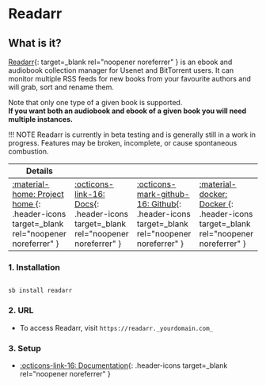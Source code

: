# Readarr

## What is it?

[Readarr](http://readarr.com/){: target=_blank rel="noopener noreferrer" } is an ebook and audiobook collection manager for Usenet and BitTorrent users. It can monitor multiple RSS feeds for new books from your favourite authors and will grab, sort and rename them.

Note that only one type of a given book is supported. <br />
**If you want both an audiobook and ebook of a given book you will need multiple instances.**

!!! NOTE
      Readarr is currently in beta testing and is generally still in a work in progress. Features may be broken, incomplete, or cause spontaneous combustion.

| Details     |             |             |             |
|-------------|-------------|-------------|-------------|
| [:material-home: Project home ](http://readarr.com/){: .header-icons target=_blank rel="noopener noreferrer" } | [:octicons-link-16: Docs](https://wiki.servarr.com/en/readarr){: .header-icons target=_blank rel="noopener noreferrer" } | [:octicons-mark-github-16: Github](https://github.com/Readarr/Readarr){: .header-icons target=_blank rel="noopener noreferrer" } | [:material-docker: Docker ](https://hub.docker.com/r/hotio/readarr){: .header-icons target=_blank rel="noopener noreferrer" }|

### 1. Installation

``` shell

sb install readarr

```

### 2. URL

- To access Readarr, visit `https://readarr._yourdomain.com_`

### 3. Setup

- [:octicons-link-16: Documentation](https://wiki.servarr.com/en/readarr){: .header-icons target=_blank rel="noopener noreferrer" }

